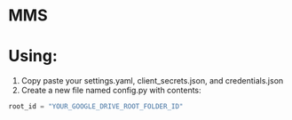 # MMS

# Using:
1. Copy paste your settings.yaml, client_secrets.json, and credentials.json
2. Create a new file named config.py with contents:
```python
root_id = "YOUR_GOOGLE_DRIVE_ROOT_FOLDER_ID"
```
